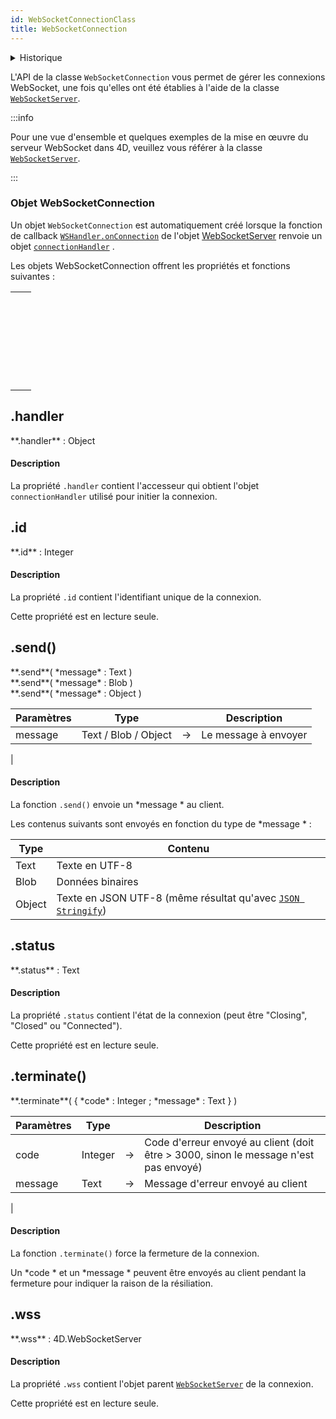 ```yaml
---
id: WebSocketConnectionClass
title: WebSocketConnection
---
```


<details><summary>Historique</summary>

| Release | Modifications |
| ------- | ------------- |
| 20      | Ajout         |

</details>

L'API de la classe `WebSocketConnection` vous permet de gérer les connexions WebSocket, une fois qu'elles ont été établies à l'aide de la classe [`WebSocketServer`](WebSocketServerClass.md).

:::info

Pour une vue d'ensemble et quelques exemples de la mise en œuvre du serveur WebSocket dans 4D, veuillez vous référer à la classe [`WebSocketServer`](WebSocketServerClass.md).

:::


### Objet WebSocketConnection

Un objet `WebSocketConnection` est automatiquement créé lorsque la fonction de callback [`WSHandler.onConnection`](WebSocketServerClass.md#wsshandler-parameter) de l'objet [WebSocketServer](WebSocketServerClass.md#4dwebsocketservernew) renvoie un objet [`connectionHandler`](WebSocketServerClass.md#connectionhandler-object) .

Les objets WebSocketConnection offrent les propriétés et fonctions suivantes :

|                                                                                                                                                                                       |
| ------------------------------------------------------------------------------------------------------------------------------------------------------------------------------------- |
| [<!-- INCLUDE #WebSocketConnectionClass.handler.Syntax -->](#handler)&nbsp;&nbsp;&nbsp;&nbsp;<!-- INCLUDE #WebSocketConnectionClass.handler.Summary -->|
| [<!-- INCLUDE #WebSocketConnectionClass.id.Syntax -->](#id)&nbsp;&nbsp;&nbsp;&nbsp;<!-- INCLUDE #WebSocketConnectionClass.id.Summary -->|
| [<!-- INCLUDE #WebSocketConnectionClass.send().Syntax -->](#send)&nbsp;&nbsp;&nbsp;&nbsp;<!-- INCLUDE #WebSocketConnectionClass.send().Summary -->|
| [<!-- INCLUDE #WebSocketConnectionClass.status.Syntax -->](#status)&nbsp;&nbsp;&nbsp;&nbsp;<!-- INCLUDE #WebSocketConnectionClass.status.Summary -->|
| [<!-- INCLUDE #WebSocketConnectionClass.terminate().Syntax -->](#terminate)&nbsp;&nbsp;&nbsp;&nbsp;<!-- INCLUDE #WebSocketConnectionClass.terminate().Summary -->|
| [<!-- INCLUDE #WebSocketConnectionClass.wss.Syntax -->](#wss)&nbsp;&nbsp;&nbsp;&nbsp;<!-- INCLUDE #WebSocketConnectionClass.wss.Summary -->|



<!-- REF #WebSocketConnectionClass.handler.Desc -->
## .handler

<!-- REF #WebSocketConnectionClass.handler.Syntax -->**.handler** : Object<!-- END REF -->

#### Description

La propriété `.handler` contient <!-- REF #WebSocketConnectionClass.handler.Summary -->l'accesseur qui obtient l'objet `connectionHandler` utilisé pour initier la connexion<!-- END REF -->.

<!-- END REF -->




<!-- REF #WebSocketConnectionClass.id.Desc -->
## .id

<!-- REF #WebSocketConnectionClass.id.Syntax -->**.id** : Integer<!-- END REF -->

#### Description

La propriété `.id` contient <!-- REF #WebSocketConnectionClass.id.Summary -->l'identifiant unique de la connexion<!-- END REF -->.

Cette propriété est en lecture seule.
<!-- END REF -->


<!-- REF #WebSocketConnectionClass.send().Desc -->
## .send()

<!-- REF #WebSocketConnectionClass.send().Syntax -->**.send**( *message* : Text )<br/>**.send**( *message* : Blob )<br/>**.send**( *message* : Object )<!-- END REF -->


<!-- REF #WebSocketConnectionClass.send().Params -->
| Paramètres | Type                 |    | Description                                    |
| ---------- | -------------------- |:--:| ---------------------------------------------- |
| message    | Text / Blob / Object | -> | Le message à envoyer<!-- END REF -->

|

#### Description

La fonction `.send()` <!-- REF #WebSocketConnectionClass.send().Summary -->envoie un *message * au client<!-- END REF -->.

Les contenus suivants sont envoyés en fonction du type de *message * :

| Type   | Contenu                                                                                                                 |
| ------ | ----------------------------------------------------------------------------------------------------------------------- |
| Text   | Texte en UTF-8                                                                                                          |
| Blob   | Données binaires                                                                                                        |
| Object | Texte en JSON UTF-8 (même résultat qu'avec [`JSON Stringify`](https://doc.4d.com/4dv19R/help/command/en/page1217.html)) |

<!-- END REF -->




<!-- REF #WebSocketConnectionClass.status.Desc -->
## .status

<!-- REF #WebSocketConnectionClass.status.Syntax -->**.status** : Text<!-- END REF -->

#### Description

La propriété `.status` contient <!-- REF #WebSocketConnectionClass.status.Summary -->l'état de la connexion (peut être "Closing", "Closed" ou "Connected")<!-- END REF -->.

Cette propriété est en lecture seule.
<!-- END REF -->



<!-- REF #WebSocketConnectionClass.terminate().Desc -->
## .terminate()

<!-- REF #WebSocketConnectionClass.terminate().Syntax -->**.terminate**( { *code* : Integer ; *message* : Text } )<!-- END REF -->


<!-- REF #WebSocketConnectionClass.terminate().Params -->
| Paramètres | Type    |    | Description                                                                          |
| ---------- | ------- |:--:| ------------------------------------------------------------------------------------ |
| code       | Integer | -> | Code d'erreur envoyé au client (doit être > 3000, sinon le message n'est pas envoyé) |
| message    | Text    | -> | Message d'erreur envoyé au client<!-- END REF -->


|


#### Description

La fonction `.terminate()` <!-- REF #WebSocketConnectionClass.terminate().Summary -->force la fermeture de la connexion<!-- END REF -->.

Un *code * et un *message * peuvent être envoyés au client pendant la fermeture pour indiquer la raison de la résiliation.

<!-- END REF -->

<!-- REF #WebSocketConnectionClass.wss.Desc -->
## .wss

<!-- REF #WebSocketConnectionClass.wss.Syntax -->**.wss** : 4D.WebSocketServer<!-- END REF -->

#### Description

La propriété `.wss` contient <!-- REF #WebSocketConnectionClass.wss.Summary -->l'objet parent [`WebSocketServer`](WebSocketServerClass.md#4dwebsocketservernew) de la connexion<!-- END REF -->.

Cette propriété est en lecture seule.
<!-- END REF -->

